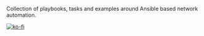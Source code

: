 Collection of playbooks, tasks and examples around Ansible based network automation.

[![ko-fi](https://www.ko-fi.com/img/donate_sm.png)](https://ko-fi.com/Q5Q0OJGS)
